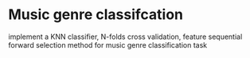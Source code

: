  Music genre classifcation
 ====
implement a KNN classifier, N-folds cross validation, feature sequential forward selection method for music genre classification task
